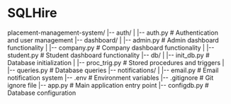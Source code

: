 # SQLHire

placement-management-system/
|-- auth/
|   |-- auth.py               # Authentication and user management
|-- dashboard/
|   |-- admin.py             # Admin dashboard functionality
|   |-- company.py           # Company dashboard functionality
|   |-- student.py           # Student dashboard functionality
|-- db/
|   |-- init_db.py          # Database initialization
|   |-- proc_trig.py        # Stored procedures and triggers
|   |-- queries.py          # Database queries
|-- notifications/
|   |-- email.py            # Email notification system
|-- .env                    # Environment variables
|-- .gitignore             # Git ignore file
|-- app.py                 # Main application entry point
|-- configdb.py            # Database configuration
